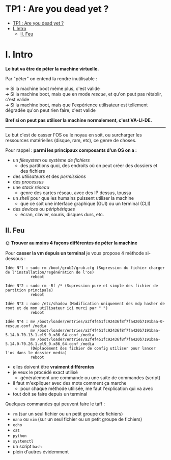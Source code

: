 # TP1 : Are you dead yet ?

- [TP1 : Are you dead yet ?](#tp1--are-you-dead-yet-)
- [I. Intro](#i-intro)
  - [II. Feu](#ii-feu)

# I. Intro

**Le but va être de péter la machine virtuelle.**

Par "péter" on entend la rendre inutilisable :

➜ Si la machine boot même plus, c'est valide  
➜ Si la machine boot, mais que en mode *rescue*, et qu'on peut pas rétablir, c'est valide  
➜ Si la machine boot, mais que l'expérience utilisateur est tellement dégradée qu'on peut rien faire, c'est valide

**Bref si on peut pas utiliser la machine normalement, c'est VA-LI-DE.**  

---

Le but c'est de casser l'OS ou le noyau en soit, ou surcharger les ressources matérielles (disque, ram, etc), ce genre de choses.

Pour rappel : **parmi les principaux composants d'un OS on a :**

- un *filesystem* ou *système de fichiers*
  - des partitions quoi, des endroits où on peut créer des dossiers et des fichiers
- des *utilisateurs* et des *permissions*
- des *processus*
- une *stack réseau*
  - genre des cartes réseau, avec des IP dessus, toussa
- un *shell* pour que les humains puissent utiliser la machine
  - que ce soit une interface graphique (GUI) ou un terminal (CLI)
- des *devices* ou *périphériques*
  - écran, clavier, souris, disques durs, etc.


## II. Feu

🌞 **Trouver au moins 4 façons différentes de péter la machine**

Pour **casser la vm depuis un terminal** je vous propose 4 méthode si-dessous : 
```
Idée N°1 : sudo rm /boot/grub2/grub.cfg (Supression du fichier charger de l'installation/regénération de l'os)
           reboot

Idée N°2 : sudo rm -Rf /* (Supression pure et simple des fichier de partition principale)
           reboot

Idée N°3 : nano /etc/shadow (Modification uniquement des mdp hasher de root et de mon utilisateur ici murci par " ")
           reboot

Idée N°4 : mv /boot/loader/entries/a2f4f451fc92436f8f7fa420b7191baa-0-rescue.conf /media 
           mv /boot/loader/entries/a2f4f451fc92436f8f7fa420b7191baa-5.14.0-70.13.1.el9_0.x86_64.conf /media 
           mv /boot/loader/entries/a2f4f451fc92436f8f7fa420b7191baa-5.14.0-70.26.1.el9_0.x86_64.conf /media 
           (Déplacement des fichier de config utiliser pour lancer l'os dans le dossier media)
           reboot
```

- elles doivent être **vraiment différentes**
- je veux le procédé exact utilisé
  - généralement une commande ou une suite de commandes (script)
- il faut m'expliquer avec des mots comment ça marche
  - pour chaque méthode utilisée, me faut l'explication qui va avec
- tout doit se faire depuis un terminal

Quelques commandes qui peuvent faire le taff :

- `rm` (sur un seul fichier ou un petit groupe de fichiers)
- `nano` ou `vim` (sur un seul fichier ou un petit groupe de fichiers)
- `echo`
- `cat`
- `python`
- `systemctl`
- un script `bash`
- plein d'autres évidemment

